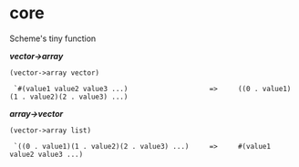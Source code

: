 # core
Scheme's tiny function


***vector->array***		
		
 `(vector->array vector)`		
		
		
```
 `#(value1 value2 value3 ...)                    =>     ((0 . value1)(1 . value2)(2 . value3) ...) 		
```		
		
***array->vector***
		
 `(vector->array list)`		
		
```		
 `((0 . value1)(1 . value2)(2 . value3) ...)     =>     #(value1 value2 value3 ...)		
```
